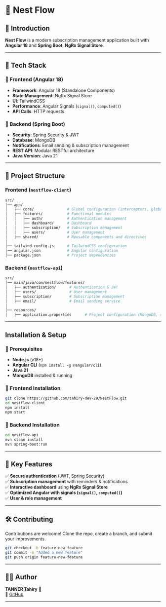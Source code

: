 # 🚀 Nest Flow

## 📖 Introduction

**Nest Flow** is a modern subscription management application built with **Angular 18** and **Spring Boot**, **NgRx Signal Store**.

---

## 📌 Tech Stack

### 🔹 Frontend (Angular 18)

-  **Framework**: Angular 18 (Standalone Components)
-  **State Management**: NgRx Signal Store
-  **UI**: TailwindCSS
-  **Performance**: Angular Signals (`signal()`, `computed()`)
-  **API Calls**: HTTP requests

### 🔹 Backend (Spring Boot)

-  **Security**: Spring Security & JWT
-  **Database**: MongoDB
-  **Notifications**: Email sending & subscription management
-  **REST API**: Modular RESTful architecture
-  **Java Version**: Java 21

---

## 📂 Project Structure

### Frontend (`nestflow-client`)

```bash
src/
│── app/
│   ├── core/               # Global configuration (interceptors, global services, guards)
│   ├── features/           # Functional modules
│   │   ├── auth/           # Authentication management
│   │   ├── dashboard/      # Dashboard
│   │   ├── subscription/   # Subscription management
│   │   ├── users/          # User management
│   ├── shared/             # Reusable components and directives
│  
│── tailwind.config.js      # TailwindCSS configuration
│── angular.json            # Angular configuration
│── package.json            # Project dependencies
```

### Backend (`nestflow-api`)

```bash
src/
│── main/java/com/nestflow/features/
│   ├── authentication/      # Authentication & JWT
│   ├── users/               # User management
│   ├── subscription/        # Subscription management
│   ├── email/               # Email sending service
│
│── resources/
│   ├── application.properties      # Project configuration (MongoDB, security)
```

---

## Installation & Setup

### 🔹 Prerequisites

-  **Node.js** (v18+)
-  **Angular CLI** (`npm install -g @angular/cli`)
-  **Java 21**
-  **MongoDB** installed & running

### 🔹 Frontend Installation

```bash
git clone https://github.com/tahiry-dev-29/NestFlow.git
cd nestflow-client
npm install
npm start
```

### 🔹 Backend Installation

```bash
cd nestflow-api
mvn clean install
mvn spring-boot:run
```

---

## 🎯 Key Features

✅ **Secure authentication** (JWT, Spring Security)  
✅ **Subscription management** with reminders & notifications  
✅ **Interactive dashboard** using **NgRx Signal Store**  
✅ **Optimized Angular with signals (`signal()`, `computed()`)**  
✅ **User & role management**

---

## 🛠️ Contributing

Contributions are welcome! Clone the repo, create a branch, and submit your improvements.

```bash
git checkout -b feature-new-feature
git commit -m "Added a new feature"
git push origin feature-new-feature
```

---

## 👨‍💻 Author

**TANNER Tahiry** 🚀  
🔗 [GitHub](https://github.com/tahiry-dev-29)

---
